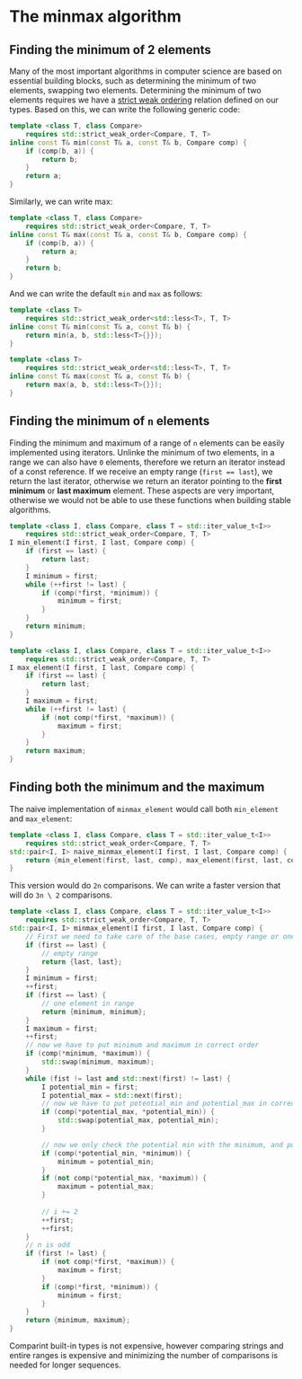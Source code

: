 # The minmax algorithm

## Finding the minimum of 2 elements

Many of the most important algorithms in computer science are based on essential building blocks, such as determining the minimum of two elements, swapping two elements. Determining the minimum of two elements requires we have a [strict weak ordering](https://en.cppreference.com/w/cpp/concepts/strict_weak_order) relation defined on our types. Based on this, we can write the following generic code:
```c++
template <class T, class Compare>
    requires std::strict_weak_order<Compare, T, T>
inline const T& min(const T& a, const T& b, Compare comp) {
    if (comp(b, a)) {
        return b;
    }
    return a;
} 
```

Similarly, we can write max:
```c++
template <class T, class Compare>
    requires std::strict_weak_order<Compare, T, T>
inline const T& max(const T& a, const T& b, Compare comp) {
    if (comp(b, a)) {
        return a;
    }
    return b;
} 
```

And we can write the default `min` and `max` as follows:
```c++
template <class T>
    requires std::strict_weak_order<std::less<T>, T, T>
inline const T& min(const T& a, const T& b) {
    return min(a, b, std::less<T>{}});
}

template <class T>
    requires std::strict_weak_order<std::less<T>, T, T>
inline const T& max(const T& a, const T& b) {
    return max(a, b, std::less<T>{}});
}
```

## Finding the minimum of `n` elements

Finding the minimum and maximum of a range of `n` elements can be easily implemented using iterators. Unlinke the minimum of two elements, in a range we can also have `0` elements, therefore we return an iterator instead of a const reference. If we receive an empty range (`first == last`), we return the last iterator, otherwise we return an iterator pointing to the **first minimum** or **last maximum** element. These aspects are very important, otherwise we would not be able to use these functions when building stable algorithms.
```c++
template <class I, class Compare, class T = std::iter_value_t<I>>
    requires std::strict_weak_order<Compare, T, T>
I min_element(I first, I last, Compare comp) {
    if (first == last) {
        return last;
    }
    I minimum = first;
    while (++first != last) {
        if (comp(*first, *minimum)) {
            minimum = first;
        }
    }
    return minimum;
}

template <class I, class Compare, class T = std::iter_value_t<I>>
    requires std::strict_weak_order<Compare, T, T>
I max_element(I first, I last, Compare comp) {
    if (first == last) {
        return last;
    }
    I maximum = first;
    while (++first != last) {
        if (not comp(*first, *maximum)) {
            maximum = first;
        }
    }
    return maximum;
}
```

## Finding both the minimum and the maximum

The naive implementation of `minmax_element` would call both `min_element` and `max_element`:
```c++
template <class I, class Compare, class T = std::iter_value_t<I>>
    requires std::strict_weak_order<Compare, T, T>
std::pair<I, I> naive_minmax_element(I first, I last, Compare comp) {
    return {min_element(first, last, comp), max_element(first, last, comp)};
}
```
This version would do `2n` comparisons. We can write a faster version that will do `3n \ 2` comparisons.
```c++
template <class I, class Compare, class T = std::iter_value_t<I>>
    requires std::strict_weak_order<Compare, T, T>
std::pair<I, I> minmax_element(I first, I last, Compare comp) {
    // First we need to take care of the base cases, empty range or one element in range
    if (first == last) {
        // empty range
        return {last, last};
    }
    I minimum = first;
    ++first;
    if (first == last) {
        // one element in range
        return {minimum, minimum};
    }
    I maximum = first;
    ++first;
    // now we have to put minimum and maximum in correct order
    if (comp(*minimum, *maximum)) {
        std::swap(minimum, maximum);
    }
    while (fist != last and std::next(first) != last) {
        I potential_min = first;
        I potential_max = std::next(first);
        // now we have to put potential_min and potential_max in correct order
        if (comp(*potential_max, *potential_min)) {
            std::swap(potential_max, potential_min);
        }

        // now we only check the potential min with the minimum, and potential max with the maximum
        if (comp(*potential_min, *minimum)) {
            minimum = potential_min;
        }
        if (not comp(*potential_max, *maximum)) {
            maximum = potential_max;
        }
        
        // i += 2
        ++first;
        ++first;
    }
    // n is odd
    if (first != last) {
        if (not comp(*first, *maximum)) {
            maximum = first;
        }
        if (comp(*first, *minimum)) {
            minimum = first;
        }
    }
    return {minimum, maximum};
}
```

Comparint built-in types is not expensive, however comparing strings and entire ranges is expensive and minimizing the number of comparisons is needed for longer sequences.
